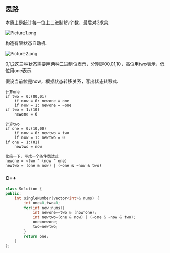 ## 思路

本质上是统计每一位上二进制1的个数，最后对3求余.

![Picture1.png](https://pic.leetcode-cn.com/28f2379be5beccb877c8f1586d8673a256594e0fc45422b03773b8d4c8418825-Picture1.png)

构造有限状态自动机.

![Picture2.png](https://pic.leetcode-cn.com/ab00d4d1ad961a3cd4fc1840e34866992571162096000325e7ce10ff75fda770-Picture2.png)

0,1,2这三种状态需要用两种二进制位表示，分别是00,01,10，高位用two表示，低位用one表示.

假设当前位是now，根据状态转移关系，写出状态转移式.

```
计算one
if two = 0:(00,01)
	if now = 0: newone = one
	if now = 1: newone = ~one
if two = 1:(10)
	newone = 0

计算two
if one = 0:(10,00)
	if now = 0: newtwo = two
    if now = 1: newtwo = 0
if one = 1:(01)
	newtwo = now
	
化简一下，写成一个条件表达式
newone = ~two ^ (now ^ one)
newtwo = (one & now) | (~one & ~now & two)
```

### C++

```c++
class Solution {
public:
    int singleNumber(vector<int>& nums) {
        int one=0,two=0;
        for(int now:nums){
            int newone=~two & (now^one);
            int newtwo=(one & now) | (~one & ~now & two);
            one=newone;
            two=newtwo;
        }
        return one;
    }
};
```
